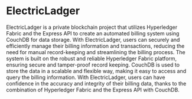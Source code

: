 # ElectricLadger

ElectricLadger is a private blockchain project that utilizes Hyperledger Fabric and the Express API to create an automated billing system using CouchDB for data storage. With ElectricLadger, users can securely and efficiently manage their billing information and transactions, reducing the need for manual record-keeping and streamlining the billing process. The system is built on the robust and reliable Hyperledger Fabric platform, ensuring secure and tamper-proof record keeping. CouchDB is used to store the data in a scalable and flexible way, making it easy to access and query the billing information. With ElectricLadger, users can have confidence in the accuracy and integrity of their billing data, thanks to the combination of Hyperledger Fabric and the Express API with CouchDB.

